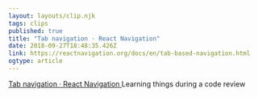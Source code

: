 ```yaml
---
layout: layouts/clip.njk 
tags: clips 
published: true 
title: "Tab navigation · React Navigation" 
date: 2018-09-27T18:48:35.426Z 
link: https://reactnavigation.org/docs/en/tab-based-navigation.html 
ogtype: article 
---
```

[ Tab navigation · React Navigation ]( https://reactnavigation.org/docs/en/tab-based-navigation.html ) 
Learning things during a code review